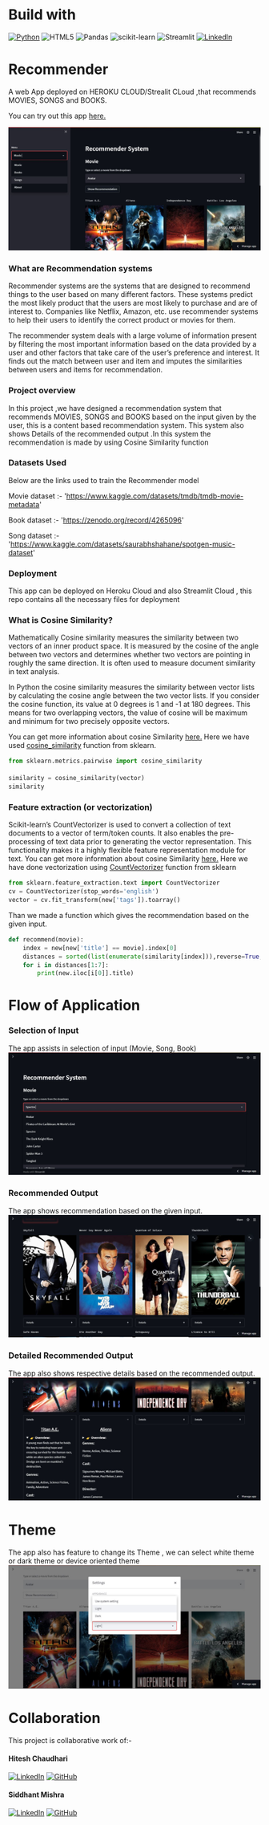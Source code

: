 # Build with
[![Python](https://img.shields.io/badge/python-3670A0?style=for-the-badge&logo=python&logoColor=ffdd54)](https://www.python.org/downloads/release/python-380/)
![HTML5](https://img.shields.io/badge/html5-%23E34F26.svg?style=for-the-badge&logo=html5&logoColor=white)
![Pandas](https://img.shields.io/badge/pandas-%23150458.svg?style=for-the-badge&logo=pandas&logoColor=white)
![scikit-learn](https://img.shields.io/badge/scikit--learn-%23F7931E.svg?style=for-the-badge&logo=scikit-learn&logoColor=white)
![Streamlit](https://img.shields.io/static/v1?style=for-the-badge&message=Streamlit&color=FF4B4B&logo=Streamlit&logoColor=FFFFFF&label=)
[![LinkedIn](https://img.shields.io/badge/linkedin-%230077B5.svg?style=for-the-badge&logo=linkedin&logoColor=white)](https://www.linkedin.com/posts/hitesh-chaudhari-0259ba14a_project-collaboration-content-activity-6921523549367095296-iEiW?utm_source=linkedin_share&utm_medium=member_desktop_web)

# Recommender

A web App deployed on HEROKU CLOUD/Strealit CLoud ,that recommends MOVIES, SONGS and BOOKS.

You can try out this app [here.](https://share.streamlit.io/hitman-dev/recommender/main/app.py)

![Screenshot](images/UI_info.JPG)

### What are Recommendation systems

Recommender systems are the systems that are designed to recommend things to the user based on many different factors. These systems predict the most likely product that the users are most likely to purchase and are of interest to. Companies like Netflix, Amazon, etc. use recommender systems to help their users to identify the correct product or movies for them. 

The recommender system deals with a large volume of information present by filtering the most important information based on the data provided by a user and other factors that take care of the user’s preference and interest. It finds out the match between user and item and imputes the similarities between users and items for recommendation. 

### Project overview
In this project ,we have designed a recommendation system that recommends MOVIES, SONGS and BOOKS based on the input given by the user, this is a content based recommendation system.
This system also shows Details of the recommended output .In this system the recommendation is made by using Cosine Similarity function

### Datasets Used

Below are the links used to train the Recommender model

Movie dataset :- 'https://www.kaggle.com/datasets/tmdb/tmdb-movie-metadata'

Book dataset :- 'https://zenodo.org/record/4265096'

Song dataset :- 'https://www.kaggle.com/datasets/saurabhshahane/spotgen-music-dataset'

### Deployment 
This app can be deployed on Heroku Cloud and also Streamlit Cloud , this repo contains all the necessary files for deployment

### What is Cosine Similarity?

Mathematically Cosine similarity measures the similarity between two vectors of an inner product space. It is measured by the cosine of the angle between two vectors and determines whether two vectors are pointing in roughly the same direction. It is often used to measure document similarity in text analysis.

In Python the cosine similarity measures the similarity between vector lists by calculating the cosine angle between the two vector lists. If you consider the cosine function, its value at 0 degrees is 1 and -1 at 180 degrees. This means for two overlapping vectors, the value of cosine will be maximum and minimum for two precisely opposite vectors.

You can get more information about cosine Similarity [here.](https://www.delftstack.com/howto/python/cosine-similarity-between-lists-python/#use-the-scipy-module-to-calculate-the-cosine-similarity-between-two-lists-in-python)
Here we have used [cosine_similarity](https://scikit-learn.org/stable/modules/generated/sklearn.metrics.pairwise.cosine_similarity.html) function from sklearn.

```python
from sklearn.metrics.pairwise import cosine_similarity

similarity = cosine_similarity(vector)
similarity
```

###  Feature extraction (or vectorization)
Scikit-learn’s CountVectorizer is used to convert a collection of text documents to a vector of term/token counts. It also enables the pre-processing of text data prior to generating the vector representation. This functionality makes it a highly flexible feature representation module for text.
You can get more information about cosine Similarity [here.](https://www.educative.io/edpresso/countvectorizer-in-python)
Here we have done vectorization using [CountVectorizer](https://scikit-learn.org/stable/modules/generated/sklearn.feature_extraction.text.CountVectorizer.html) function from sklearn

```python
from sklearn.feature_extraction.text import CountVectorizer
cv = CountVectorizer(stop_words='english')
vector = cv.fit_transform(new['tags']).toarray()
```


Than we made a function which gives the recommendation based on the given input.
```python
def recommend(movie):
    index = new[new['title'] == movie].index[0]
    distances = sorted(list(enumerate(similarity[index])),reverse=True,key = lambda x: x[1])
    for i in distances[1:7]:
        print(new.iloc[i[0]].title)
```
 # Flow of Application
 ### Selection of Input
 The app assists in selection of input (Movie, Song, Book)
![Screenshot](images/select.JPG)
### Recommended Output
The app shows recommendation based on the given input.
![Screenshot](images/recommended_op.JPG)
### Detailed Recommended Output
The app also shows respective details based on the recommended output.
![Screenshot](images/Details.JPG)
# Theme
The app also has feature to change its Theme , we can select white theme or dark theme or device oriented theme
![Screenshot](images/theme.JPG)

 # Collaboration 
 This project is collaborative work of:-
 
#### Hitesh Chaudhari
[![LinkedIn](https://img.shields.io/badge/linkedin-%230077B5.svg?style=for-the-badge&logo=linkedin&logoColor=white)](https://www.linkedin.com/in/hitesh-chaudhari-0259ba14a/)
[![GitHub](https://img.shields.io/badge/github-%23121011.svg?style=for-the-badge&logo=github&logoColor=white)](https://github.com/hitman-dev)
 
#### Siddhant Mishra
[![LinkedIn](https://img.shields.io/badge/linkedin-%230077B5.svg?style=for-the-badge&logo=linkedin&logoColor=white)](https://www.linkedin.com/in/siddhant-mishra-02aa50110/)
[![GitHub](https://img.shields.io/badge/github-%23121011.svg?style=for-the-badge&logo=github&logoColor=white)](https://github.com/0NE-C0DEMAN)

